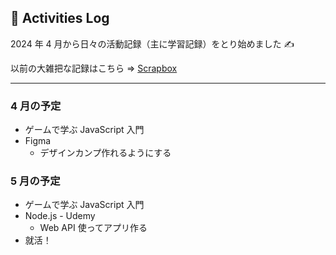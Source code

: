 ## 🐌 Activities Log

2024 年 4 月から日々の活動記録（主に学習記録）をとり始めました ✍️

以前の大雑把な記録はこちら => [Scrapbox](https://scrapbox.io/kagomen/)

---

### 4 月の予定

- ゲームで学ぶ JavaScript 入門
- Figma
  - デザインカンプ作れるようにする

### 5 月の予定

- ゲームで学ぶ JavaScript 入門
- Node.js - Udemy
  - Web API 使ってアプリ作る
- 就活！
